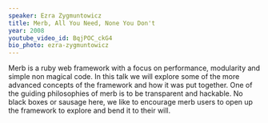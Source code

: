 ```yaml
---
speaker: Ezra Zygmuntowicz
title: Merb, All You Need, None You Don't
year: 2008
youtube_video_id: BqjPOC_ckG4
bio_photo: ezra-zygmuntowicz
---
```


Merb is a ruby web framework with a focus on performance, modularity and simple non magical code. In this talk we will explore some of the more advanced concepts of the framework and how it was put together. One of the guiding philosophies of merb is to be transparent and hackable. No black boxes or sausage here, we like to encourage merb users to open up the framework to explore and bend it to their will.
